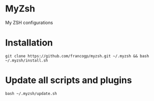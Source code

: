 # MyZsh
My ZSH configurations

# Installation 
```
git clone https://github.com/francogp/myzsh.git ~/.myzsh && bash ~/.myzsh/install.sh

```
# Update all scripts and plugins
```
bash ~/.myzsh/update.sh
```
